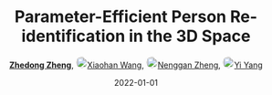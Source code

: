 ---
title: "Parameter-Efficient Person Re-identification in the 3D Space"
collection: publications
permalink: /publication/Paramete2022
date: 2022-01-01
doi: 10.1109/TNNLS.2022.3214834
keywords: person identification 3d, efficient person identification, identification 3d space, object re-identification, image retrieval, person re-id, person retrieval, person search, 
venue: 'IEEE Transactions on Neural Networks and Learning Systems (TNNLS)'
paperurl: 'https://zdzheng.xyz/files/TNNLS_3D_PersonReID.pdf'
blog: 'https://zhuanlan.zhihu.com/p/149121098'
code: 'https://github.com/layumi/person-reid-3d'
author: '<strong><a href="https://zdzheng.xyz/authors/Zhedong-Zheng" class="author">Zhedong Zheng</a></strong>, <a href="https://zdzheng.xyz/authors/Xiaohan-Wang" class="author"> <img src= "https://zdzheng.xyz/coauthors/xiaohan-wang.jpg" alt="xiaohan-wang" style="border-radius: 50%; height:20px; width:20px">Xiaohan Wang</a>, <a href="https://zdzheng.xyz/authors/Nenggan-Zheng" class="author"> <img src= "https://zdzheng.xyz/coauthors/nenggan-zheng.jpg" alt="nenggan-zheng" style="border-radius: 50%; height:20px; width:20px">Nenggan Zheng</a>, <a href="https://zdzheng.xyz/authors/Yi-Yang" class="author"> <img src= "https://zdzheng.xyz/coauthors/yi-yang.jpeg" alt="yi-yang" style="border-radius: 50%; height:20px; width:20px">Yi Yang</a>'
sqlauthor: '{"@type": "Person","name": "Zhedong Zheng"}, {"@type": "Person","name": "Xiaohan Wang"}, {"@type": "Person","name": "Nenggan Zheng"}, {"@type": "Person","name": "Yi Yang"}'
citation: ' Zhedong Zheng,  Xiaohan Wang,  Nenggan Zheng,  Yi Yang, &quot;Parameter-Efficient Person Re-identification in the 3D Space.&quot; IEEE Transactions on Neural Networks and Learning Systems, 2022. DOI: 10.1109/TNNLS.2022.3214834'
pub_year: '2022'
bib: >
    @article{zheng2020person,<br>author = "Zheng, Zhedong and Wang, Xiaohan and Zheng, Nenggan and Yang, Yi",<br>doi = "10.1109/TNNLS.2022.3214834",<br>title = "Parameter-Efficient Person Re-identification in the 3D Space",<br>journal = "IEEE Transactions on Neural Networks and Learning Systems",<br>url = "https://zdzheng.xyz/files/TNNLS\_3D\_PersonReID.pdf",<br>blog = "https://zhuanlan.zhihu.com/p/149121098",<br>code = "https://github.com/layumi/person-reid-3d",<br>year = "2022"
    }

---